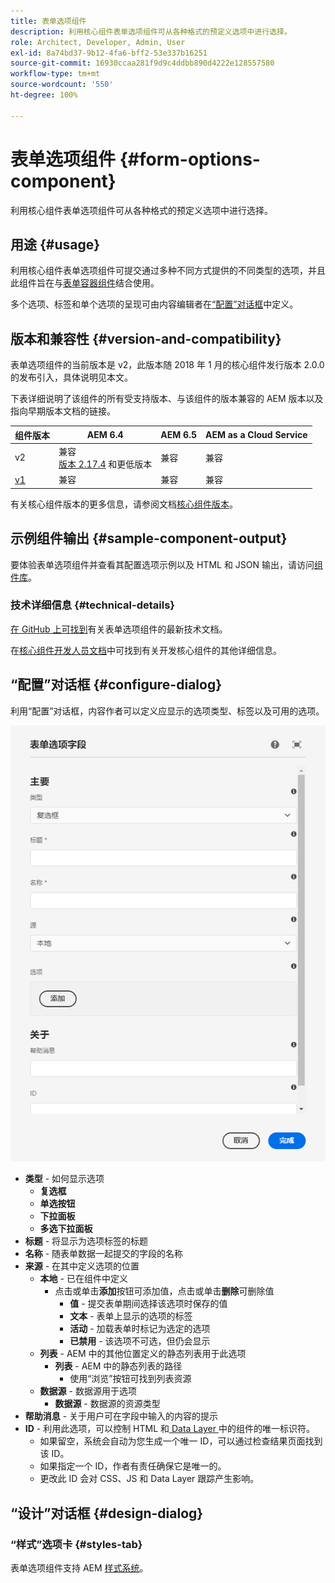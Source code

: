 ```yaml
---
title: 表单选项组件
description: 利用核心组件表单选项组件可从各种格式的预定义选项中进行选择。
role: Architect, Developer, Admin, User
exl-id: 8a74bd37-9b12-4fa6-bff2-53e337b16251
source-git-commit: 16930ccaa281f9d9c4ddbb890d4222e128557580
workflow-type: tm+mt
source-wordcount: '550'
ht-degree: 100%

---
```


# 表单选项组件 {#form-options-component}

利用核心组件表单选项组件可从各种格式的预定义选项中进行选择。

## 用途 {#usage}

利用核心组件表单选项组件可提交通过多种不同方式提供的不同类型的选项，并且此组件旨在与[表单容器组件](form-container.md)结合使用。

多个选项、标签和单个选项的呈现可由内容编辑者在[“配置”对话框](#configure-dialog)中定义。

## 版本和兼容性 {#version-and-compatibility}

表单选项组件的当前版本是 v2，此版本随 2018 年 1 月的核心组件发行版本 2.0.0 的发布引入，具体说明见本文。

下表详细说明了该组件的所有受支持版本、与该组件的版本兼容的 AEM 版本以及指向早期版本文档的链接。

| 组件版本 | AEM 6.4 | AEM 6.5 | AEM as a Cloud Service |
|--- |--- |--- |---|
| v2 | 兼容<br>[版本 2.17.4](/help/versions.md) 和更低版本 | 兼容 | 兼容 |
| [v1](/help/components/v1/form-options-v1.md) | 兼容 | 兼容 | 兼容 |

有关核心组件版本的更多信息，请参阅文档[核心组件版本](/help/versions.md)。

## 示例组件输出 {#sample-component-output}

要体验表单选项组件并查看其配置选项示例以及 HTML 和 JSON 输出，请访问[组件库](https://adobe.com/go/aem_cmp_library_form_options_cn)。

### 技术详细信息 {#technical-details}

[在 GitHub 上可找到](https://adobe.com/go/aem_cmp_tech_form_options_v2_cn)有关表单选项组件的最新技术文档。

在[核心组件开发人员文档](/help/developing/overview.md)中可找到有关开发核心组件的其他详细信息。

## “配置”对话框 {#configure-dialog}

利用“配置”对话框，内容作者可以定义应显示的选项类型、标签以及可用的选项。

![表单选项组件的“编辑”对话框](/help/assets/form-options-edit.png)

* **类型** - 如何显示选项
   * **复选框**
   * **单选按钮**
   * **下拉面板**
   * **多选下拉面板**
* **标题** - 将显示为选项标签的标题
* **名称** - 随表单数据一起提交的字段的名称
* **来源** - 在其中定义选项的位置
   * **本地** - 已在组件中定义
      * 点击或单击&#x200B;**添加**&#x200B;按钮可添加值，点击或单击&#x200B;**删除**&#x200B;可删除值
         * **值** - 提交表单期间选择该选项时保存的值
         * **文本** - 表单上显示的选项的标签
         * **活动** - 加载表单时标记为选定的选项
         * **已禁用** - 该选项不可选，但仍会显示
   * **列表** - AEM 中的其他位置定义的静态列表用于此选项
      * **列表** - AEM 中的静态列表的路径
         * 使用“浏览”按钮可找到列表资源
   * **数据源** - 数据源用于选项
      * **数据源** - 数据源的资源类型
* **帮助消息** - 关于用户可在字段中输入的内容的提示
* **ID** - 利用此选项，可以控制 HTML 和[ Data Layer ](/help/developing/data-layer/overview.md)中的组件的唯一标识符。
   * 如果留空，系统会自动为您生成一个唯一 ID，可以通过检查结果页面找到该 ID。
   * 如果指定一个 ID，作者有责任确保它是唯一的。
   * 更改此 ID 会对 CSS、JS 和 Data Layer 跟踪产生影响。

## “设计”对话框 {#design-dialog}

### “样式”选项卡 {#styles-tab}

表单选项组件支持 AEM [样式系统](/help/get-started/authoring.md#component-styling)。
